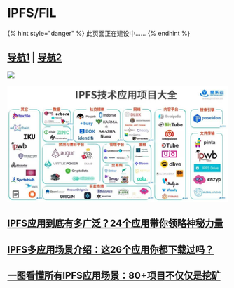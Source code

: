 # IPFS/FIL

{% hint style="danger" %}
此页面正在建设中……
{% endhint %}

## [导航1](https://www.ipfshub.com) | [导航2](https://ipfs.bar)

![](../.gitbook/assets/v2-e4c6e350e544fea0714a457fad3336b3\_1440w.jpeg)

![](../.gitbook/assets/201904031530111.jpeg)

## [IPFS应用到底有多广泛？24个应用带你领略神秘力量](https://zhuanlan.zhihu.com/p/99583718)

## [IPFS多应用场景介绍：这26个应用你都下载过吗？](https://zhuanlan.zhihu.com/p/112503120)

## [一图看懂所有IPFS应用场景：80+项目不仅仅是挖矿](https://www.8btc.com/media/385907)
